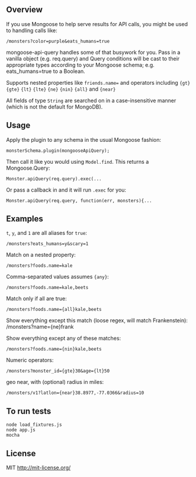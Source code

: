 ## Overview
If you use Mongoose to help serve results for API calls, you might be used to handling calls like:

    /monsters?color=purple&eats_humans=true

mongoose-api-query handles some of that busywork for you. Pass in a vanilla object (e.g. req.query) and Query conditions will be cast to their appropriate types according to your Mongoose schema; e.g. eats_humans=true to a Boolean.

Supports nested properties like `friends.name=` and operators including `{gt}` `{gte}` `{lt}` `{lte}` `{ne}` `{nin}` `{all}` and `{near}`

All fields of type `String` are searched on in a case-insensitive manner (which is not the default for MongoDB).

## Usage

Apply the plugin to any schema in the usual Mongoose fashion:

    monsterSchema.plugin(mongooseApiQuery);

Then call it like you would using `Model.find`. This returns a Mongoose.Query:

    Monster.apiQuery(req.query).exec(...

Or pass a callback in and it will run `.exec` for you:

    Monster.apiQuery(req.query, function(err, monsters){...

## Examples

`t`, `y`, and `1` are all aliases for `true`:

    /monsters?eats_humans=y&scary=1

Match on a nested property:

    /monsters?foods.name=kale

Comma-separated values assumes `{any}`:

    /monsters?foods.name=kale,beets

Match only if all are true:

    /monsters?foods.name={all}kale,beets

Show everything except this match (loose regex, will match Frankenstein):
    /monsters?name={ne}frank

Show everything except any of these matches:

    /monsters?foods.name={nin}kale,beets

Numeric operators:

    /monsters?monster_id={gte}30&age={lt}50

geo near, with (optional) radius in miles:

    /monsters/v1?latlon={near}38.8977,-77.0366&radius=10


## To run tests

```shell
node load_fixtures.js
node app.js
mocha
```

## License

MIT http://mit-license.org/
